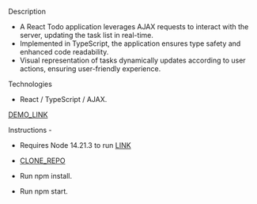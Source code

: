 Description
- A React Todo application leverages AJAX requests to interact with the server, updating the task list in real-time.
- Implemented in TypeScript, the application ensures type safety and enhanced code readability.
- Visual representation of tasks dynamically updates according to user actions, ensuring user-friendly experience.

Technologies
- React / TypeScript / AJAX.

[DEMO_LINK](https://vadimdrobyazko.github.io/todo-app/)

Instructions - 

- Requires Node 14.21.3 to run [LINK](https://www.freecodecamp.org/news/node-version-manager-nvm-install-guide/)

- [CLONE_REPO](https://docs.github.com/ru/repositories/creating-and-managing-repositories/cloning-a-repository)

- Run npm install.

- Run npm start.
